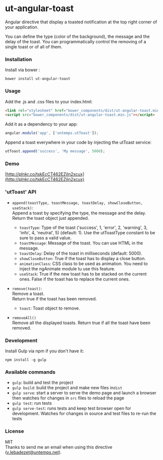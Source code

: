 # ut-angular-toast

Angular directive that display a toasted notification at the top right corner of your application.

You can define the type (color of the background), the message and the delay of the toast.
You can programmatically control the removing of a single toast or of all of them.

### Installation

Install via bower :

```shell
bower install ut-angular-toast
```

### Usage

Add the .js and .css files to your index.html:

```html
<link rel="stylesheet" href="bower_components/dist/ut-angular-toast.min.css">
<script src="bower_components/dist/ut-angular-toast.min.js"></script>
```

Add it as a dependency to your app:

```javascript
angular.module('app', ['untemps.utToast']);
```

Append a toast everywhere in your code by injecting the utToast service:

```javascript
utToast.append('success', 'My message', 5000);
```

### Demo

[http://plnkr.co/tskEcCT462EZjIn2xcux](http://plnkr.co/tskEcCT462EZjIn2xcux)

### 'utToast' API

* `append(toastType, toastMessage, toastDelay, showCloseButton, useStack)`:  
Append a toast by specifying the type, the message and the delay.  
Return the toast object just appended.
    * `toastType`: Type of the toast ('success', 1, 'error', 2, 'warning', 3, 'info', 4, 'neutral', 5) (default: 1). Use the utToastType constant to be sure to pass a valid value.
    * `toastMessage`: Message of the toast. You can use HTML in the message.
    * `toastDelay`: Delay of the toast in milliseconds (default: 5000).
    * `showCloseButton`: True if the toast has to display a close button.
    * `animationClass`: CSS class to be used as animation. You need to inject the ngAnimate module tu use this feature.
    * `useStack`: True if the new toast has to be stacked on the current ones. False if the toast has to replace the current ones.


* `remove(toast)`:  
Remove a toast.  
Return true if the toast has been removed.
    * `toast`: Toast object to remove.


* `removeAll()`  
Remove all the displayed toasts.
Return true if all the toast have been removed.

### Development

Install Gulp via npm if you don't have it:

```shell
npm install -g gulp
```

### Available commands

* `gulp`: build and test the project
* `gulp build`: build the project and make new files in`dist`
* `gulp serve`: start a server to serve the demo page and launch a browser then watches for changes in `src` files to reload the page
* `gulp test`: run tests
* `gulp serve-test`: runs tests and keep test browser open for development. Watches for changes in source and test files to re-run the tests

### License
MIT  
Thanks to send me an email when using this directive (v.lebadezet@untemps.net).